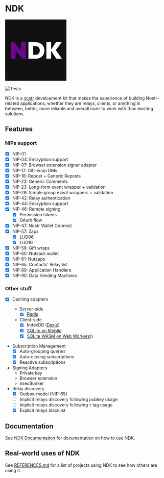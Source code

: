 # NDK

<img src="https://raw.githubusercontent.com/nvk/ndk.fyi/master/ndk.svg" alt="drawing" width="200"/>

![Tests](https://github.com/nostr-dev-kit/ndk/actions/workflows/deploy.yml/badge.svg)

NDK is a [nostr](<[url](https://github.com/nostr-protocol/nostr)>) development kit that makes the experience of building Nostr-related applications, whether they are relays, clients, or anything in between, better, more reliable and overall nicer to work with than existing solutions.

## Features

### NIPs support

- [x] NIP-01
- [x] NIP-04: Encryption support
- [x] NIP-07: Browser extension signer adapter
- [x] NIP-17: Gift-wrap DMs
- [x] NIP-18: Repost + Generic Reposts
- [x] NIP-22: Generic Comments
- [x] NIP-23: Long-form event wrapper + validation
- [x] NIP-29: Simple group event wrappers + validation
- [x] NIP-42: Relay authentication
- [x] NIP-44: Encryption support
- [x] NIP-46: Remote signing
    - [x] Permission tokens
    - [x] OAuth flow
- [x] NIP-47: Nostr Wallet Connect
- [x] NIP-57: Zaps
    - [x] LUD06
    - [x] LUD16
- [x] NIP-59: Gift wraps
- [x] NIP-60: Nutsack wallet
- [x] NIP-61: Nutzaps
- [x] NIP-65: Contacts' Relay list
- [x] NIP-89: Application Handlers
- [x] NIP-90: Data Vending Machines

### Other stuff

- [x] Caching adapters

    - Server-side
        - [x] [Redis](https://github.com/nostr-dev-kit/ndk/tree/master/ndk-cache-redis)
    - Client-side
        - [x] IndexDB ([Dexie](https://github.com/nostr-dev-kit/ndk/tree/master/ndk-cache-dexie))
        - [x] [SQLite on Mobile](https://github.com/nostr-dev-kit/ndk/tree/master/ndk-mobile)
        - [x] [SQLite WASM on Web Workers](https://github.com/nostr-dev-kit/ndk/tree/master/ndk-cache-sqlite-wasm)))

- Subscription Management
    - [x] Auto-grouping queries
    - [x] Auto-closing subscriptions
    - [x] Reactive subscriptions
- Signing Adapters
    - Private key
    - Browser extension
    - nsecBunker
- Relay discovery
    - [x] Outbox-model (NIP-65)
    - [ ] Implicit relays discovery following pubkey usage
    - [ ] Implicit relays discovery following `t` tag usage
    - [x] Explicit relays blacklist

## Documentation

See [NDK Documentation](https://nostr-dev-kit.github.io/ndk/getting-started/introduction.html) for documentation on how to use NDK.

## Real-world uses of NDK

See [REFERENCES.md](./REFERENCES.md) for a list of projects using NDK to see how others are using it.
